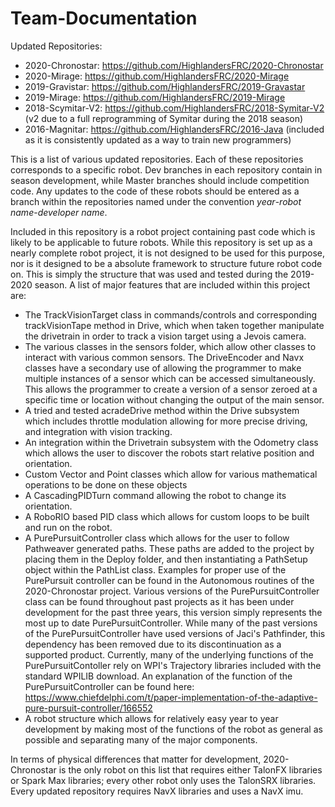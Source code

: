 Team-Documentation
==================
Updated Repositories:
- 2020-Chronostar: https://github.com/HighlandersFRC/2020-Chronostar
- 2020-Mirage: https://github.com/HighlandersFRC/2020-Mirage
- 2019-Gravistar: https://github.com/HighlandersFRC/2019-Gravastar
- 2019-Mirage: https://github.com/HighlandersFRC/2019-Mirage
- 2018-Scymitar-V2: https://github.com/HighlandersFRC/2018-Symitar-V2 (v2 due to a full reprogramming of Symitar during the 2018 season)
- 2016-Magnitar: https://github.com/HighlandersFRC/2016-Java (included as it is consistently updated as a way to train new programmers)

This is a list of various updated repositories. Each of these repositories corresponds to a specific robot. Dev branches in each repository contain in season development, while Master branches should include competition code.  Any updates to the code of these robots should be entered as a branch within the repositories named under the convention *year*-*robot name*-*developer name*.

Included in this repository is a robot project containing past code which is likely to be applicable to future robots. While this repository is set up as a nearly complete robot project, it is not designed to be used for this purpose, nor is it designed to be a absolute framework to structure future robot code on. This is simply the structure that was used and tested during the 2019-2020 season. A list of major features that are included within this project are:

 - The TrackVisionTarget class in commands/controls and corresponding trackVisionTape method in Drive, which when taken together manipulate the drivetrain in order to track a vision target using a Jevois camera. 
 - The various classes in the sensors folder, which allow other classes to interact with various common sensors. The DriveEncoder and Navx classes have a secondary use of allowing the programmer to make multiple instances of a sensor which can be accessed simultaneously. This allows the programmer to create a version of a sensor zeroed at a specific time or location without changing the output of the main sensor. 
 - A tried and tested acradeDrive method within the Drive subsystem which includes throttle modulation allowing for more precise driving, and integration with vision tracking. 
 - An integration within the Drivetrain subsystem with the Odometry class which allows the user to discover the robots start relative position and orientation. 
 - Custom Vector and Point classes which allow for various mathematical operations to be done on these objects
 - A CascadingPIDTurn command allowing the robot to change its orientation. 
 - A RoboRIO based PID class which allows for custom loops to be built and run on the robot. 
 - A PurePursuitController class which allows for the user to follow Pathweaver generated paths. These paths are added to the project by placing them in the Deploy folder, and then instantiating a PathSetup object within the PathList class. Examples for proper use of the PurePursuit controller can be found in the Autonomous routines of the 2020-Chronostar project. Various versions of the PurePursuitController class can be found throughout past projects as it has been under development for the past three years, this version simply represents the most up to date PurePursuitController. While many of the past versions of the PurePursuitController have used versions of Jaci's Pathfinder, this dependency has been removed due to its discontinuation as a supported product. Currently, many of the underlying functions of the PurePursuitContoller rely on WPI's Trajectory libraries included with the standard WPILIB download. An explanation of the function of the PurePursuitController can be found here: https://www.chiefdelphi.com/t/paper-implementation-of-the-adaptive-pure-pursuit-controller/166552
 - A robot structure which allows for relatively easy year to year development by making most of the functions of the robot as general as possible and separating many of the major components.  

In terms of physical differences that matter for development, 2020-Chronostar is the only robot on this list that requires either TalonFX libraries or Spark Max libraries; every other robot only uses the TalonSRX libraries. Every updated repository requires NavX libraries and uses a NavX imu.



